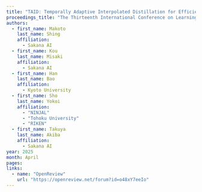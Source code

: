 ```yaml
---
title: "TAID: Temporally Adaptive Interpolated Distillation for Efficient Knowledge Transfer in Language Models"
proceedings_title: "The Thirteenth International Conference on Learning Representations (ICLR 2025)"
authors:
  - first_name: Makoto
    last_name: Shing
    affiliation:
      - Sakana AI
  - first_name: Kou
    last_name: Misaki
    affiliation:
      - Sakana AI
  - first_name: Han
    last_name: Bao
    affiliation:
      - Kyoto University
  - first_name: Sho
    last_name: Yokoi
    affiliation:
      - "NINJAL"
      - "Tohoku University"
      - "RIKEN"
  - first_name: Takuya
    last_name: Akiba
    affiliation:
      - Sakana AI
year: 2025
month: April
pages: 
links:
  - name: "OpenReview"
    url: "https://openreview.net/forum?id=o48xY7eeIo"
---
```

